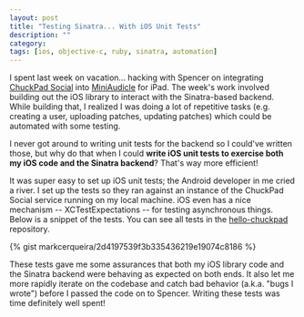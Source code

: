 ```yaml
---
layout: post
title: "Testing Sinatra... With iOS Unit Tests"
description: ""
category: 
tags: [ios, objective-c, ruby, sinatra, automation]
---
```


I spent last week on vacation... hacking with Spencer on integrating [ChuckPad Social][1] into [MiniAudicle][2] for iPad. The week's work involved building out the iOS library to interact with the Sinatra-based backend. While building that, I realized I was doing a lot of repetitive tasks (e.g. creating a user, uploading patches, updating patches) which could be automated with some testing.

I never got around to writing unit tests for the backend so I could've written those, but why do that when I could **write iOS unit tests to exercise both my iOS code and the Sinatra backend**? That's way more efficient!

It was super easy to set up iOS unit tests; the Android developer in me cried a river. I set up the tests so they ran against an instance of the ChuckPad Social service running on my local machine. iOS even has a nice mechanism -- XCTestExpectations -- for testing asynchronous things. Below is a snippet of the tests. You can see all tests in the [hello-chuckpad][3] repository.

{% gist markcerqueira/2d4197539f3b335436219e19074c8186 %}

These tests gave me some assurances that both my iOS library code and the Sinatra backend were behaving as expected on both ends. It also let me more rapidly iterate on the codebase and catch bad behavior (a.k.a. "bugs I wrote") before I passed the code on to Spencer. Writing these tests was time definitely well spent!

[1]: https://github.com/markcerqueira/chuckpad-social
[2]: http://audicle.cs.princeton.edu/mini/
[3]: https://github.com/markcerqueira/hello-chuckpad/tree/master/unit-tests